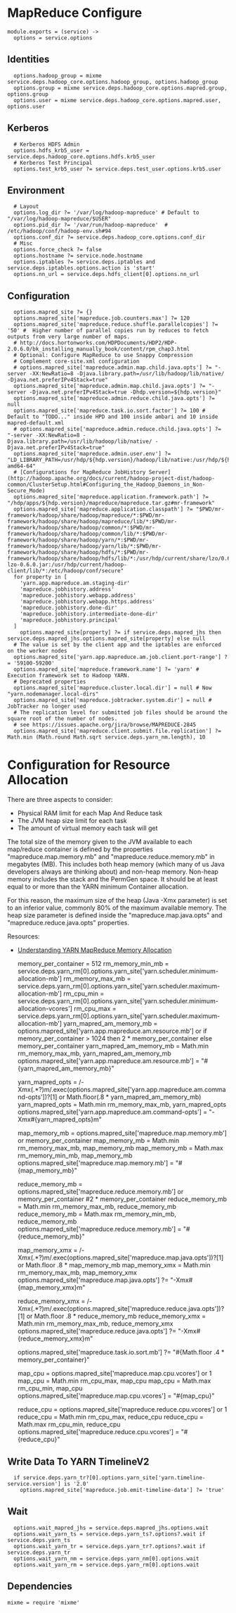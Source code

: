 
# MapReduce Configure

    module.exports = (service) ->
      options = service.options

## Identities

      options.hadoop_group = mixme service.deps.hadoop_core.options.hadoop_group, options.hadoop_group
      options.group = mixme service.deps.hadoop_core.options.mapred.group, options.group
      options.user = mixme service.deps.hadoop_core.options.mapred.user, options.user

## Kerberos

      # Kerberos HDFS Admin
      options.hdfs_krb5_user = service.deps.hadoop_core.options.hdfs.krb5_user
      # Kerberos Test Principal
      options.test_krb5_user ?= service.deps.test_user.options.krb5.user

## Environment

      # Layout
      options.log_dir ?= '/var/log/hadoop-mapreduce' # Default to "/var/log/hadoop-mapreduce/$USER"
      options.pid_dir ?= '/var/run/hadoop-mapreduce'  # /etc/hadoop/conf/hadoop-env.sh#94
      options.conf_dir ?= service.deps.hadoop_core.options.conf_dir
      # Misc
      options.force_check ?= false
      options.hostname ?= service.node.hostname
      options.iptables ?= service.deps.iptables and service.deps.iptables.options.action is 'start'
      options.nn_url = service.deps.hdfs_client[0].options.nn_url

## Configuration

      options.mapred_site ?= {}
      options.mapred_site['mapreduce.job.counters.max'] ?= 120
      options.mapred_site['mapreduce.reduce.shuffle.parallelcopies'] ?= '50' #  Higher number of parallel copies run by reduces to fetch outputs from very large number of maps.
      # http://docs.hortonworks.com/HDPDocuments/HDP2/HDP-2.0.6.0/bk_installing_manually_book/content/rpm_chap3.html
      # Optional: Configure MapReduce to use Snappy Compression
      # Complement core-site.xml configuration
      # options.mapred_site['mapreduce.admin.map.child.java.opts'] ?= "-server -XX:NewRatio=8 -Djava.library.path=/usr/lib/hadoop/lib/native/ -Djava.net.preferIPv4Stack=true"
      options.mapred_site['mapreduce.admin.map.child.java.opts'] ?= "-server -Djava.net.preferIPv4Stack=true -Dhdp.version=${hdp.version}"
      options.mapred_site['mapreduce.admin.reduce.child.java.opts'] ?= null
      options.mapred_site['mapreduce.task.io.sort.factor'] ?= 100 # Default to "TODO..." inside HPD and 100 inside ambari and 10 inside mapred-default.xml
      # options.mapred_site['mapreduce.admin.reduce.child.java.opts'] ?= "-server -XX:NewRatio=8 -Djava.library.path=/usr/lib/hadoop/lib/native/ -Djava.net.preferIPv4Stack=true"
      options.mapred_site['mapreduce.admin.user.env'] ?= "LD_LIBRARY_PATH=/usr/hdp/${hdp.version}/hadoop/lib/native:/usr/hdp/${hdp.version}/hadoop/lib/native/Linux-amd64-64"
      # [Configurations for MapReduce JobHistory Server](http://hadoop.apache.org/docs/current/hadoop-project-dist/hadoop-common/ClusterSetup.html#Configuring_the_Hadoop_Daemons_in_Non-Secure_Mode)
      options.mapred_site['mapreduce.application.framework.path'] ?= "/hdp/apps/${hdp.version}/mapreduce/mapreduce.tar.gz#mr-framework"
      options.mapred_site['mapreduce.application.classpath'] ?= "$PWD/mr-framework/hadoop/share/hadoop/mapreduce/*:$PWD/mr-framework/hadoop/share/hadoop/mapreduce/lib/*:$PWD/mr-framework/hadoop/share/hadoop/common/*:$PWD/mr-framework/hadoop/share/hadoop/common/lib/*:$PWD/mr-framework/hadoop/share/hadoop/yarn/*:$PWD/mr-framework/hadoop/share/hadoop/yarn/lib/*:$PWD/mr-framework/hadoop/share/hadoop/hdfs/*:$PWD/mr-framework/hadoop/share/hadoop/hdfs/lib/*:/usr/hdp/current/share/lzo/0.6.0/lib/hadoop-lzo-0.6.0.jar:/usr/hdp/current/hadoop-client/lib/*:/etc/hadoop/conf/secure"
      for property in [
        'yarn.app.mapreduce.am.staging-dir'
        'mapreduce.jobhistory.address'
        'mapreduce.jobhistory.webapp.address'
        'mapreduce.jobhistory.webapp.https.address'
        'mapreduce.jobhistory.done-dir'
        'mapreduce.jobhistory.intermediate-done-dir'
        'mapreduce.jobhistory.principal'
      ]
        options.mapred_site[property] ?= if service.deps.mapred_jhs then service.deps.mapred_jhs.options.mapred_site[property] else null
      # The value is set by the client app and the iptables are enforced on the worker nodes
      options.mapred_site['yarn.app.mapreduce.am.job.client.port-range'] ?= '59100-59200'
      options.mapred_site['mapreduce.framework.name'] ?= 'yarn' # Execution framework set to Hadoop YARN.
      # Deprecated properties
      options.mapred_site['mapreduce.cluster.local.dir'] = null # Now "yarn.nodemanager.local-dirs"
      options.mapred_site['mapreduce.jobtracker.system.dir'] = null # JobTracker no longer used
      # The replication level for submitted job files should be around the square root of the number of nodes.
      # see https://issues.apache.org/jira/browse/MAPREDUCE-2845
      options.mapred_site['mapreduce.client.submit.file.replication'] ?= Math.min (Math.round Math.sqrt service.deps.yarn_nm.length), 10

# Configuration for Resource Allocation

There are three aspects to consider:
*   Physical RAM limit for each Map And Reduce task
*   The JVM heap size limit for each task
*   The amount of virtual memory each task will get

The total size of the memory given to the JVM available to each map/reduce
container is defined by the properties "mapreduce.map.memory.mb" and
"mapreduce.reduce.memory.mb" in megabytes (MB). This includes both heap memory
(which many of us Java developers always are thinking about) and non-heap
memory. Non-heap memory includes the stack and the PermGen space. It should be
at least equal to or more than the YARN minimum Container allocation.

For this reason, the maximum size of the heap (Java -Xmx parameter) is set to an
inferior value, commonly 80% of the maximum available memory. The heap size
parameter is defined inside the "mapreduce.map.java.opts" and
"mapreduce.reduce.java.opts" properties.

Resources:
*   [Understanding YARN MapReduce Memory Allocation](http://beadooper.com/?p=165)

      memory_per_container = 512
      rm_memory_min_mb = service.deps.yarn_rm[0].options.yarn_site['yarn.scheduler.minimum-allocation-mb']
      rm_memory_max_mb = service.deps.yarn_rm[0].options.yarn_site['yarn.scheduler.maximum-allocation-mb']
      rm_cpu_min = service.deps.yarn_rm[0].options.yarn_site['yarn.scheduler.minimum-allocation-vcores']
      rm_cpu_max = service.deps.yarn_rm[0].options.yarn_site['yarn.scheduler.maximum-allocation-mb']
      yarn_mapred_am_memory_mb = options.mapred_site['yarn.app.mapreduce.am.resource.mb'] or if memory_per_container > 1024 then 2 * memory_per_container else memory_per_container
      yarn_mapred_am_memory_mb = Math.min rm_memory_max_mb, yarn_mapred_am_memory_mb
      options.mapred_site['yarn.app.mapreduce.am.resource.mb'] = "#{yarn_mapred_am_memory_mb}"

      yarn_mapred_opts = /-Xmx(.*?)m/.exec(options.mapred_site['yarn.app.mapreduce.am.command-opts'])?[1] or Math.floor(.8 * yarn_mapred_am_memory_mb)
      yarn_mapred_opts = Math.min rm_memory_max_mb, yarn_mapred_opts
      options.mapred_site['yarn.app.mapreduce.am.command-opts'] = "-Xmx#{yarn_mapred_opts}m"

      map_memory_mb = options.mapred_site['mapreduce.map.memory.mb'] or memory_per_container
      map_memory_mb = Math.min rm_memory_max_mb, map_memory_mb
      map_memory_mb = Math.max rm_memory_min_mb, map_memory_mb
      options.mapred_site['mapreduce.map.memory.mb'] = "#{map_memory_mb}"

      reduce_memory_mb = options.mapred_site['mapreduce.reduce.memory.mb'] or memory_per_container #2 * memory_per_container
      reduce_memory_mb = Math.min rm_memory_max_mb, reduce_memory_mb
      reduce_memory_mb = Math.max rm_memory_min_mb, reduce_memory_mb
      options.mapred_site['mapreduce.reduce.memory.mb'] = "#{reduce_memory_mb}"

      map_memory_xmx = /-Xmx(.*?)m/.exec(options.mapred_site['mapreduce.map.java.opts'])?[1] or Math.floor .8 * map_memory_mb
      map_memory_xmx = Math.min rm_memory_max_mb, map_memory_xmx
      options.mapred_site['mapreduce.map.java.opts'] ?= "-Xmx#{map_memory_xmx}m"

      reduce_memory_xmx = /-Xmx(.*?)m/.exec(options.mapred_site['mapreduce.reduce.java.opts'])?[1] or Math.floor .8 * reduce_memory_mb
      reduce_memory_xmx = Math.min rm_memory_max_mb, reduce_memory_xmx
      options.mapred_site['mapreduce.reduce.java.opts'] ?= "-Xmx#{reduce_memory_xmx}m"

      options.mapred_site['mapreduce.task.io.sort.mb'] ?= "#{Math.floor .4 * memory_per_container}"

      map_cpu = options.mapred_site['mapreduce.map.cpu.vcores'] or 1
      map_cpu = Math.min rm_cpu_max, map_cpu
      map_cpu = Math.max rm_cpu_min, map_cpu
      options.mapred_site['mapreduce.map.cpu.vcores'] = "#{map_cpu}"

      reduce_cpu = options.mapred_site['mapreduce.reduce.cpu.vcores'] or 1
      reduce_cpu = Math.min rm_cpu_max, reduce_cpu
      reduce_cpu = Math.max rm_cpu_min, reduce_cpu
      options.mapred_site['mapreduce.reduce.cpu.vcores'] = "#{reduce_cpu}"

## Write Data To YARN TimelineV2
      
      if service.deps.yarn_tr?[0].options.yarn_site['yarn.timeline-service.version'] is '2.0'
        options.mapred_site['mapreduce.job.emit-timeline-data'] ?= 'true'

## Wait

      options.wait_mapred_jhs = service.deps.mapred_jhs.options.wait
      options.wait_yarn_ts = service.deps.yarn_ts?.options?.wait if service.deps.yarn_ts
      options.wait_yarn_tr = service.deps.yarn_tr?.options?.wait if service.deps.yarn_tr
      options.wait_yarn_nm = service.deps.yarn_nm[0].options.wait
      options.wait_yarn_rm = service.deps.yarn_rm[0].options.wait

## Dependencies

    mixme = require 'mixme'
